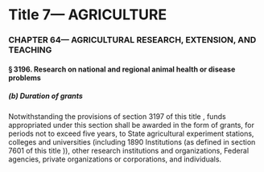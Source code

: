 
# Title 7— AGRICULTURE
### CHAPTER 64— AGRICULTURAL RESEARCH, EXTENSION, AND TEACHING
#### § 3196. Research on national and regional animal health or disease problems
##### (b) Duration of grants

Notwithstanding the provisions of section 3197 of this title , funds appropriated under this section shall be awarded in the form of grants, for periods not to exceed five years, to State agricultural experiment stations, colleges and universities (including 1890 Institutions (as defined in section 7601 of this title )), other research institutions and organizations, Federal agencies, private organizations or corporations, and individuals.
